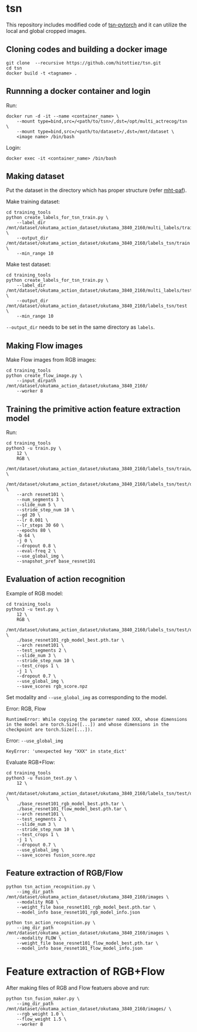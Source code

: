 # tsn
This repository includes modified code of [tsn-pytorch](https://github.com/yjxiong/tsn-pytorch) and it can utilize the local and global cropped images.


## Cloning codes and building a docker image
```
git clone  --recursive https://github.com/hitottiez/tsn.git
cd tsn
docker build -t <tagname> .
```

## Runnning a docker container and login
Run:
```
docker run -d -it --name <container_name> \
    --mount type=bind,src=/<path/to/tsn>/,dst=/opt/multi_actrecog/tsn \
    --mount type=bind,src=/<path/to/dataset>/,dst=/mnt/dataset \
    <image name> /bin/bash
```

Login:
```
docker exec -it <container_name> /bin/bash
```

## Making dataset
Put the dataset in the directory which has proper structure (refer [mht-paf](https://github.com/hitottiez/mht-paf)).

Make training dataset:
```
cd training_tools
python create_labels_for_tsn_train.py \
    --label_dir /mnt/dataset/okutama_action_dataset/okutama_3840_2160/multi_labels/train/ \
    --output_dir /mnt/dataset/okutama_action_dataset/okutama_3840_2160/labels_tsn/train \
    --min_range 10
```

Make test dataset:
```
cd training_tools
python create_labels_for_tsn_train.py \
    --label_dir /mnt/dataset/okutama_action_dataset/okutama_3840_2160/multi_labels/test/ \
    --output_dir /mnt/dataset/okutama_action_dataset/okutama_3840_2160/labels_tsn/test \
    --min_range 10
```
`--output_dir` needs to be set in the same directory as `labels`.

## Making Flow images
Make Flow images from RGB images:
```
cd training_tools
python create_flow_image.py \
    --input_dirpath /mnt/dataset/okutama_action_dataset/okutama_3840_2160/
    --worker 8
```

## Training the primitive action feature extraction model
Run:
```
cd training_tools
python3 -u train.py \
    12 \
    RGB \
    /mnt/dataset/okutama_action_dataset/okutama_3840_2160/labels_tsn/train/datalist.txt \
    /mnt/dataset/okutama_action_dataset/okutama_3840_2160/labels_tsn/test/datalist.txt \
    --arch resnet101 \
    --num_segments 3 \
    --slide_num 5 \
    --stride_step_num 10 \
    --gd 20 \
    --lr 0.001 \
    --lr_steps 30 60 \
    --epochs 80 \
    -b 64 \
    -j 0 \
    --dropout 0.8 \
    --eval-freq 2 \
    --use_global_img \
    --snapshot_pref base_resnet101
```

## Evaluation of action recognition
Example of RGB model:
```
cd training_tools
python3 -u test.py \
    12 \
    RGB \
    /mnt/dataset/okutama_action_dataset/okutama_3840_2160/labels_tsn/test/datalist.txt \
    ./base_resnet101_rgb_model_best.pth.tar \
    --arch resnet101 \
    --test_segments 2 \
    --slide_num 3 \
    --stride_step_num 10 \
    --test_crops 1 \
    -j 1 \
    --dropout 0.7 \
    --use_global_img \
    --save_scores rgb_score.npz
```
Set modality and `--use_global_img` as corresponding to the model.

Error: RGB, Flow
```
RuntimeError: While copying the parameter named XXX, whose dimensions in the model are torch.Size([...]) and whose dimensions in the checkpoint are torch.Size([...]).
```

Error: `--use_global_img`
```
KeyError: 'unexpected key "XXX" in state_dict'
```


Evaluate RGB+Flow:
```
cd training_tools
python3 -u fusion_test.py \
    12 \
    /mnt/dataset/okutama_action_dataset/okutama_3840_2160/labels_tsn/test/datalist.txt \
    ./base_resnet101_rgb_model_best.pth.tar \
    ./base_resnet101_flow_model_best.pth.tar \
    --arch resnet101 \
    --test_segments 2 \
    --slide_num 3 \
    --stride_step_num 10 \
    --test_crops 1 \
    -j 1 \
    --dropout 0.7 \
    --use_global_img \
    --save_scores fusion_score.npz
```

## Feature extraction of RGB/Flow
```
python tsn_action_recognition.py \
    --img_dir_path /mnt/dataset/okutama_action_dataset/okutama_3840_2160/images \
    --modality RGB \
    --weight_file base_resnet101_rgb_model_best.pth.tar \
    --model_info base_resnet101_rgb_model_info.json
```

```
python tsn_action_recognition.py \
    --img_dir_path /mnt/dataset/okutama_action_dataset/okutama_3840_2160/images \
    --modality FLOW \
    --weight_file base_resnet101_flow_model_best.pth.tar \
    --model_info base_resnet101_flow_model_info.json
```

# Feature extraction of RGB+Flow
After making files of RGB and Flow featuers above and run:
```
python tsn_fusion_maker.py \
    --img_dir_path /mnt/dataset/okutama_action_dataset/okutama_3840_2160/images/ \
    --rgb_weight 1.0 \
    --flow_weight 1.5 \
    --worker 8
```
